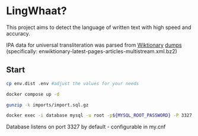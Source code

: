 # LingWhaat?

This project aims to detect the language of written text with high speed and accuracy.

IPA data for universal transliteration was parsed from [Wiktionary](https://en.wiktionary.org/wiki/Wiktionary:Main_Page) [dumps](https://dumps.wikimedia.org/enwiktionary/latest/) (specifically: enwiktionary-latest-pages-articles-multistream.xml.bz2)

## Start

```bash
cp env.dist .env #adjust the values for your needs

docker compose up -d

gunzip -k imports/import.sql.gz

docker exec -i database mysql -u root -p${MYSQL_ROOT_PASSWORD} -P 3327 lingwhaat < imports/import.sql
```

Database listens on port 3327 by default - configurable in my.cnf